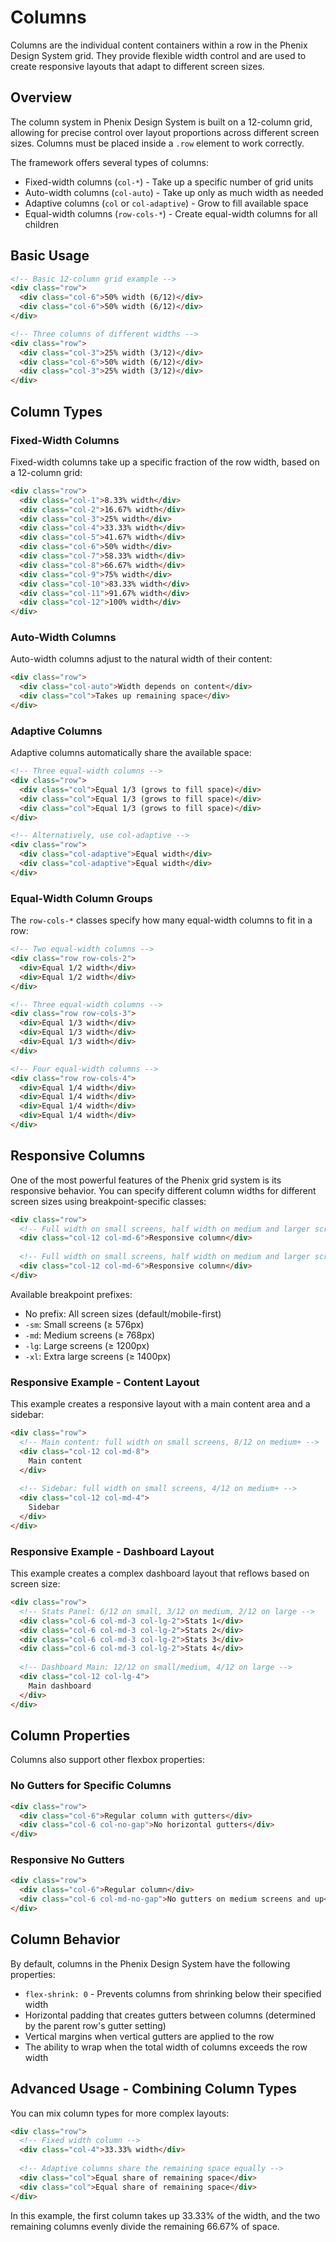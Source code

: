 # Columns

Columns are the individual content containers within a row in the Phenix Design System grid. They provide flexible width control and are used to create responsive layouts that adapt to different screen sizes.

## Overview

The column system in Phenix Design System is built on a 12-column grid, allowing for precise control over layout proportions across different screen sizes. Columns must be placed inside a `.row` element to work correctly.

The framework offers several types of columns:
- Fixed-width columns (`col-*`) - Take up a specific number of grid units
- Auto-width columns (`col-auto`) - Take up only as much width as needed
- Adaptive columns (`col` or `col-adaptive`) - Grow to fill available space
- Equal-width columns (`row-cols-*`) - Create equal-width columns for all children

## Basic Usage

```html
<!-- Basic 12-column grid example -->
<div class="row">
  <div class="col-6">50% width (6/12)</div>
  <div class="col-6">50% width (6/12)</div>
</div>

<!-- Three columns of different widths -->
<div class="row">
  <div class="col-3">25% width (3/12)</div>
  <div class="col-6">50% width (6/12)</div>
  <div class="col-3">25% width (3/12)</div>
</div>
```

## Column Types

### Fixed-Width Columns

Fixed-width columns take up a specific fraction of the row width, based on a 12-column grid:

```html
<div class="row">
  <div class="col-1">8.33% width</div>
  <div class="col-2">16.67% width</div>
  <div class="col-3">25% width</div>
  <div class="col-4">33.33% width</div>
  <div class="col-5">41.67% width</div>
  <div class="col-6">50% width</div>
  <div class="col-7">58.33% width</div>
  <div class="col-8">66.67% width</div>
  <div class="col-9">75% width</div>
  <div class="col-10">83.33% width</div>
  <div class="col-11">91.67% width</div>
  <div class="col-12">100% width</div>
</div>
```

### Auto-Width Columns

Auto-width columns adjust to the natural width of their content:

```html
<div class="row">
  <div class="col-auto">Width depends on content</div>
  <div class="col">Takes up remaining space</div>
</div>
```

### Adaptive Columns

Adaptive columns automatically share the available space:

```html
<!-- Three equal-width columns -->
<div class="row">
  <div class="col">Equal 1/3 (grows to fill space)</div>
  <div class="col">Equal 1/3 (grows to fill space)</div>
  <div class="col">Equal 1/3 (grows to fill space)</div>
</div>

<!-- Alternatively, use col-adaptive -->
<div class="row">
  <div class="col-adaptive">Equal width</div>
  <div class="col-adaptive">Equal width</div>
</div>
```

### Equal-Width Column Groups

The `row-cols-*` classes specify how many equal-width columns to fit in a row:

```html
<!-- Two equal-width columns -->
<div class="row row-cols-2">
  <div>Equal 1/2 width</div>
  <div>Equal 1/2 width</div>
</div>

<!-- Three equal-width columns -->
<div class="row row-cols-3">
  <div>Equal 1/3 width</div>
  <div>Equal 1/3 width</div>
  <div>Equal 1/3 width</div>
</div>

<!-- Four equal-width columns -->
<div class="row row-cols-4">
  <div>Equal 1/4 width</div>
  <div>Equal 1/4 width</div>
  <div>Equal 1/4 width</div>
  <div>Equal 1/4 width</div>
</div>
```

## Responsive Columns

One of the most powerful features of the Phenix grid system is its responsive behavior. You can specify different column widths for different screen sizes using breakpoint-specific classes:

```html
<div class="row">
  <!-- Full width on small screens, half width on medium and larger screens -->
  <div class="col-12 col-md-6">Responsive column</div>
  
  <!-- Full width on small screens, half width on medium and larger screens -->
  <div class="col-12 col-md-6">Responsive column</div>
</div>
```

Available breakpoint prefixes:
- No prefix: All screen sizes (default/mobile-first)
- `-sm`: Small screens (≥ 576px)
- `-md`: Medium screens (≥ 768px)
- `-lg`: Large screens (≥ 1200px)
- `-xl`: Extra large screens (≥ 1400px)

### Responsive Example - Content Layout

This example creates a responsive layout with a main content area and a sidebar:

```html
<div class="row">
  <!-- Main content: full width on small screens, 8/12 on medium+ -->
  <div class="col-12 col-md-8">
    Main content
  </div>
  
  <!-- Sidebar: full width on small screens, 4/12 on medium+ -->
  <div class="col-12 col-md-4">
    Sidebar
  </div>
</div>
```

### Responsive Example - Dashboard Layout

This example creates a complex dashboard layout that reflows based on screen size:

```html
<div class="row">
  <!-- Stats Panel: 6/12 on small, 3/12 on medium, 2/12 on large -->
  <div class="col-6 col-md-3 col-lg-2">Stats 1</div>
  <div class="col-6 col-md-3 col-lg-2">Stats 2</div>
  <div class="col-6 col-md-3 col-lg-2">Stats 3</div>
  <div class="col-6 col-md-3 col-lg-2">Stats 4</div>
  
  <!-- Dashboard Main: 12/12 on small/medium, 4/12 on large -->
  <div class="col-12 col-lg-4">
    Main dashboard
  </div>
</div>
```

## Column Properties

Columns also support other flexbox properties:

### No Gutters for Specific Columns

```html
<div class="row">
  <div class="col-6">Regular column with gutters</div>
  <div class="col-6 col-no-gap">No horizontal gutters</div>
</div>
```

### Responsive No Gutters

```html
<div class="row">
  <div class="col-6">Regular column</div>
  <div class="col-6 col-md-no-gap">No gutters on medium screens and up</div>
</div>
```

## Column Behavior

By default, columns in the Phenix Design System have the following properties:

- `flex-shrink: 0` - Prevents columns from shrinking below their specified width
- Horizontal padding that creates gutters between columns (determined by the parent row's gutter setting)
- Vertical margins when vertical gutters are applied to the row
- The ability to wrap when the total width of columns exceeds the row width

## Advanced Usage - Combining Column Types

You can mix column types for more complex layouts:

```html
<div class="row">
  <!-- Fixed width column -->
  <div class="col-4">33.33% width</div>
  
  <!-- Adaptive columns share the remaining space equally -->
  <div class="col">Equal share of remaining space</div>
  <div class="col">Equal share of remaining space</div>
</div>
```

In this example, the first column takes up 33.33% of the width, and the two remaining columns evenly divide the remaining 66.67% of space.
